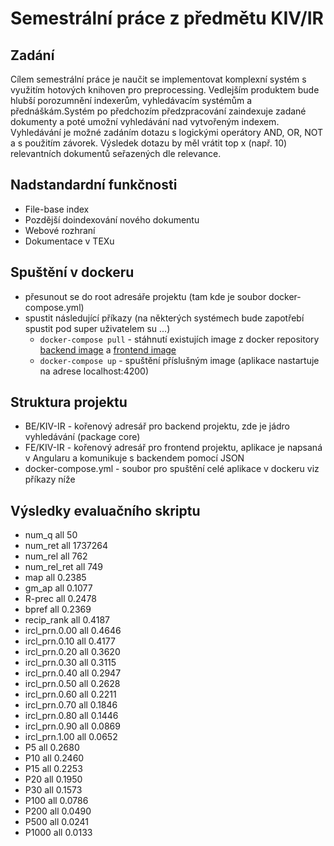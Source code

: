 # Semestrální práce z předmětu KIV/IR

## Zadání
Cílem semestrální práce je naučit se implementovat komplexní systém s využitím hotových knihoven pro preprocessing.
Vedlejším produktem bude hlubší porozumnění indexerům, vyhledávacím systémům a přednáškám.Systém po předchozím 
předzpracování zaindexuje zadané dokumenty a poté umožní vyhledávání nad vytvořeným indexem. Vyhledávání je možné 
zadáním dotazu s logickými operátory AND, OR, NOT a s použitím závorek. Výsledek dotazu by měl vrátit top x (např. 10) 
relevantních dokumentů seřazených dle relevance.

 
## Nadstandardní funkčnosti
- File-base index
- Pozdější doindexování nového dokumentu
- Webové rozhraní
- Dokumentace v TEXu

## Spuštění v dockeru
* přesunout se do root adresáře projektu (tam kde je soubor docker-compose.yml)
* spustit následující příkazy (na některých systémech bude zapotřebí spustit pod super uživatelem su ...)
    * ```docker-compose pull``` - stáhnutí existujích image z docker repository [backend image](https://hub.docker.com/r/ondrejvane/ir-backend) a [frontend image](https://hub.docker.com/r/ondrejvane/ir-frontend)
    * ```docker-compose up``` - spuštění příslušným image (aplikace nastartuje na adrese localhost:4200)

## Struktura projektu
* BE/KIV-IR - kořenový adresář pro backend projektu, zde je jádro vyhledávání (package core)
* FE/KIV-IR - kořenový adresář pro frontend projektu, aplikace je napsaná v Angularu a komunikuje s backendem pomocí JSON
* docker-compose.yml - soubor pro spuštění celé aplikace v dockeru viz příkazy níže
  
## Výsledky evaluačního skriptu
- num_q          	all	50
- num_ret        	all	1737264
- num_rel        	all	762
- num_rel_ret    	all	749
- map            	all	0.2385
- gm_ap          	all	0.1077
- R-prec         	all	0.2478
- bpref          	all	0.2369
- recip_rank     	all	0.4187
- ircl_prn.0.00  	all	0.4646
- ircl_prn.0.10  	all	0.4177
- ircl_prn.0.20  	all	0.3620
- ircl_prn.0.30  	all	0.3115
- ircl_prn.0.40  	all	0.2947
- ircl_prn.0.50  	all	0.2628
- ircl_prn.0.60  	all	0.2211
- ircl_prn.0.70  	all	0.1846
- ircl_prn.0.80  	all	0.1446
- ircl_prn.0.90  	all	0.0869
- ircl_prn.1.00  	all	0.0652
- P5             	all	0.2680
- P10            	all	0.2460
- P15            	all	0.2253
- P20            	all	0.1950
- P30            	all	0.1573
- P100           	all	0.0786
- P200           	all	0.0490
- P500           	all	0.0241
- P1000          	all	0.0133
